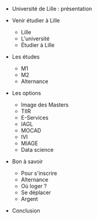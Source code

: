 - Université de Lille : présentation
- Venir étudier à Lille
	- Lille
	- L'université
	- Étudier à Lille
	
- Les études
	- M1
	- M2
	- Alternance
	
- Les options
	- Image des Masters
	- TIIR
	- E-Services
	- IAGL
	- MOCAD
	- IVI
	- MIAGE
	- Data science

- Bon à savoir
	- Pour s'inscrire
	- Alternance
	- Où loger ?
	- Se déplacer
	- Argent
	
- Conclusion